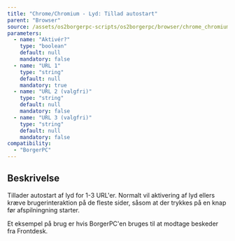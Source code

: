 ```yaml
---
title: "Chrome/Chromium - Lyd: Tillad autostart"
parent: "Browser"
source: /assets/os2borgerpc-scripts/os2borgerpc/browser/chrome_chromium_allow_audio.sh
parameters:
  - name: "Aktivér?"
    type: "boolean"
    default: null
    mandatory: false
  - name: "URL 1"
    type: "string"
    default: null
    mandatory: true
  - name: "URL 2 (valgfri)"
    type: "string"
    default: null
    mandatory: false
  - name: "URL 3 (valgfri)"
    type: "string"
    default: null
    mandatory: false
compatibility:
  - "BorgerPC"
---
```


## Beskrivelse
Tillader autostart af lyd for 1-3 URL'er.
Normalt vil aktivering af lyd ellers kræve brugerinteraktion på de fleste sider, såsom at der trykkes på en knap før afspilningning starter.

Et eksempel på brug er hvis BorgerPC'en bruges til at modtage beskeder fra Frontdesk.
